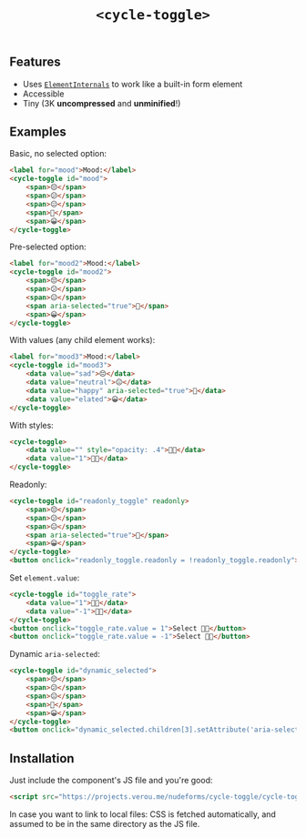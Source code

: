 <header>

# `<cycle-toggle>`



</header>

<main>

## Features

- Uses [`ElementInternals`](https://developer.mozilla.org/en-US/docs/Web/API/ElementInternals) to work like a built-in form element
- Accessible
- Tiny (3K **uncompressed** and **unminified**!)


## Examples

Basic, no selected option:

```html
<label for="mood">Mood:</label>
<cycle-toggle id="mood">
	<span>😔</span>
	<span>😕</span>
	<span>😐</span>
	<span>🙂</span>
	<span>😀</span>
</cycle-toggle>
```

Pre-selected option:

```html
<label for="mood2">Mood:</label>
<cycle-toggle id="mood2">
	<span>😔</span>
	<span>😕</span>
	<span>😐</span>
	<span aria-selected="true">🙂</span>
	<span>😀</span>
</cycle-toggle>
```

With values (any child element works):

```html
<label for="mood3">Mood:</label>
<cycle-toggle id="mood3">
	<data value="sad">😔</data>
	<data value="neutral">😐</data>
	<data value="happy" aria-selected="true">🙂</data>
	<data value="elated">😀</data>
</cycle-toggle>
```

With styles:

```html
<cycle-toggle>
	<data value="" style="opacity: .4">👍🏼</data>
	<data value="1">👍🏼</data>
</cycle-toggle>
```

Readonly:

```html
<cycle-toggle id="readonly_toggle" readonly>
	<span>😔</span>
	<span>😕</span>
	<span>😐</span>
	<span aria-selected="true">🙂</span>
	<span>😀</span>
</cycle-toggle>
<button onclick="readonly_toggle.readonly = !readonly_toggle.readonly">Toggle readonly</button>
```

Set `element.value`:

```html
<cycle-toggle id="toggle_rate">
	<data value="1">👍🏼</data>
	<data value="-1">👎🏼</data>
</cycle-toggle>
<button onclick="toggle_rate.value = 1">Select 👍🏼</button>
<button onclick="toggle_rate.value = -1">Select 👎🏼</button>
```

Dynamic `aria-selected`:

```html
<cycle-toggle id="dynamic_selected">
	<span>😔</span>
	<span>😕</span>
	<span>😐</span>
	<span>🙂</span>
	<span>😀</span>
</cycle-toggle>
<button onclick="dynamic_selected.children[3].setAttribute('aria-selected', 'true')">Select 🙂</button>
```


## Installation

Just include the component's JS file and you're good:

```html
<script src="https://projects.verou.me/nudeforms/cycle-toggle/cycle-toggle.js" type="module"></script>
```

In case you want to link to local files: CSS is fetched automatically, and assumed to be in the same directory as the JS file.

</main>